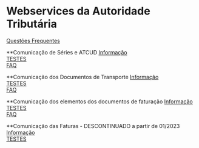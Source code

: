# Webservices da Autoridade Tributária

[Questões Frequentes](https://info.portaldasfinancas.gov.pt/pt/apoio_contribuinte/questoes_frequentes/Pages/faqs.aspx)<br/>

**Comunicação de Séries e ATCUD
[Informação](https://info.portaldasfinancas.gov.pt/pt/apoio_contribuinte/Faturacao/Comunicacao_Series_ATCUD/Paginas/default.aspx)<br/>
[TESTES](https://github.com/marcolopes/dma/blob/master/org.dma.services.at/src/org/dma/services/at/test/SeriesServiceTest.java)<br/>
[FAQ](https://info.portaldasfinancas.gov.pt/pt/apoio_contribuinte/questoes_frequentes/Pages/faqs-00883.aspx)<br/>

**Comunicação dos Documentos de Transporte
[Informação](https://info.portaldasfinancas.gov.pt/pt/apoio_contribuinte/Documents/Comunicacao_Dados_Documentos_Transporte.pdf)<br/>
[TESTES](https://github.com/marcolopes/dma/blob/master/org.dma.services.at/src/org/dma/services/at/test/StockMovementServiceTest.java)<br/>
[FAQ](https://info.portaldasfinancas.gov.pt/pt/apoio_contribuinte/questoes_frequentes/Pages/faqs-00263.aspx)<br/>

**Comunicação dos elementos dos documentos de faturação
[Informação](https://info.portaldasfinancas.gov.pt/pt/apoio_contribuinte/Faturacao/Fatcorews/Documents/Comunicacao_dos_elementos_dos_documentos_de_faturacao.pdf)<br/>
[TESTES](https://github.com/marcolopes/dma/blob/master/org.dma.services.at/src/org/dma/services/at/test/DocumentosServiceTest.java)<br/>
[FAQ](https://info.portaldasfinancas.gov.pt/pt/apoio_contribuinte/questoes_frequentes/Pages/faqs.aspx)<br/>

**Comunicação das Faturas - DESCONTINUADO a partir de 01/2023
[Informação](https://info.portaldasfinancas.gov.pt/pt/apoio_contribuinte/Faturacao/Documents/ComunicacaodosdadosdasfaturasaAT.pdf)<br/>
[TESTES](https://github.com/marcolopes/dma/blob/master/org.dma.services.at/src/org/dma/services/at/test/FaturasServiceTest.java)<br/>
